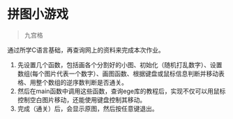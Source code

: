 # 拼图小游戏

> 九宫格

通过所学C语言基础，再查询网上的资料来完成本次作业。

1. 先设置几个函数，包括画各个分割好的小图、初始化（随机打乱数字）、设置数组(每个图片代表一个数字）、画图函数、根据键盘或鼠标信息判断并移动表格、用整个数组的逆序数判断是否通关。
2. 然后在main函数中调用这些函数，查询ege库的教程后，实现不仅可以用鼠标控制空白图片移动，还能使用键盘控制其移动。
3. 完成（通关）后，会显示原图，然后按任意键退出。